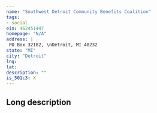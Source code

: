 ```yaml
---
name: "Southwest Detroit Community Benefits Coalition"
tags:
- social
ein: 462451447
homepage: "N/A"
address: |
 PO Box 32182, \nDetroit, MI 48232
state: "MI"
city: "Detroit"
lng: 
lat: 
description: ""
is_501c3: X
---
```


## Long description



